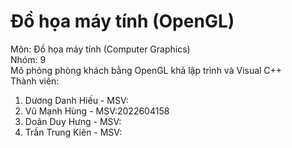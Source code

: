 # Đồ họa máy tính (OpenGL)
Môn: Đồ họa máy tính (Computer Graphics)  
Nhóm: 9  
Mô phỏng phòng khách bằng OpenGL khả lập trình và Visual C++  
Thành viên:  
1. Dương Danh Hiếu - MSV:
2. Vũ Mạnh Hùng - MSV:2022604158
3. Doãn Duy Hưng - MSV:
4. Trần Trung Kiên - MSV:


